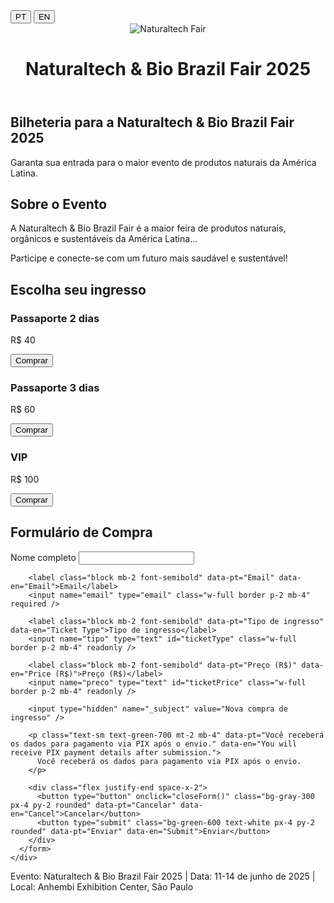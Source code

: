 <!DOCTYPE html>
<html lang="pt">
<head>
  <meta charset="UTF-8" />
  <meta name="viewport" content="width=device-width, initial-scale=1.0" />
  <title>Naturaltech & Bio Brazil Fair 2025 - Bilheteria</title>
  <script src="https://cdn.tailwindcss.com"></script>
</head>
<body class="bg-green-50 text-gray-800">
  <!-- Lang Switcher -->
  <div class="fixed top-4 right-4 z-50">
    <button type="button" onclick="switchLang('pt')" class="mx-1 px-2 py-1 border rounded bg-white text-sm">PT</button>
    <button type="button" onclick="switchLang('en')" class="mx-1 px-2 py-1 border rounded bg-white text-sm">EN</button>
  </div>

  <!-- Banner -->
  <header class="relative h-64 w-full overflow-hidden">
    <img src="https://images.unsplash.com/photo-1542838687-7183a53647bb?auto=format&fit=crop&w=1470&q=80" alt="Naturaltech Fair" class="absolute inset-0 w-full h-full object-cover opacity-80" />
    <div class="absolute inset-0 bg-green-900 bg-opacity-40 flex items-center justify-center">
      <h1 class="text-white text-4xl md:text-5xl font-bold text-center px-4"
          data-pt="Naturaltech & Bio Brazil Fair 2025"
          data-en="Naturaltech & Bio Brazil Fair 2025">
        Naturaltech & Bio Brazil Fair 2025
      </h1>
    </div>
  </header>

  <!-- Countdown -->
  <div class="text-center bg-green-200 py-4 font-semibold text-green-900 text-xl" id="countdown"></div>

  <!-- Intro -->
  <main class="text-center mt-10">
    <h2 class="text-3xl font-bold mb-4 text-green-700" 
        data-pt="Bilheteria para a Naturaltech & Bio Brazil Fair 2025"
        data-en="Ticketing for Naturaltech & Bio Brazil Fair 2025">
      Bilheteria para a Naturaltech & Bio Brazil Fair 2025
    </h2>
    <p class="mb-6 text-lg"
       data-pt="Garanta sua entrada para o maior evento de produtos naturais da América Latina."
       data-en="Secure your entry to the largest natural products event in Latin America.">
      Garanta sua entrada para o maior evento de produtos naturais da América Latina.
    </p>
  </main>

  <!-- À propos -->
  <section class="bg-white py-10 px-6 md:px-20">
    <h2 class="text-3xl font-bold text-green-700 mb-6" data-pt="Sobre o Evento" data-en="About the Event">Sobre o Evento</h2>
    <p class="text-lg mb-4"
       data-pt="A Naturaltech & Bio Brazil Fair é a maior feira de produtos naturais, orgânicos e sustentáveis da América Latina..."
       data-en="Naturaltech & Bio Brazil Fair is Latin America's largest event for natural, organic and sustainable products...">
      A Naturaltech & Bio Brazil Fair é a maior feira de produtos naturais, orgânicos e sustentáveis da América Latina...
    </p>
    <p class="text-lg font-semibold text-green-800"
       data-pt="Participe e conecte-se com um futuro mais saudável e sustentável!"
       data-en="Join us and connect with a healthier, more sustainable future!">
      Participe e conecte-se com um futuro mais saudável e sustentável!
    </p>
  </section>

  <!-- Tickets -->
  <section class="py-12 px-6 md:px-20 bg-green-100">
    <h2 class="text-3xl font-bold text-green-800 mb-8" data-pt="Escolha seu ingresso" data-en="Choose your ticket">Escolha seu ingresso</h2>
    <div class="grid md:grid-cols-3 gap-8">
      <div class="bg-white p-6 rounded shadow text-center">
        <h3 class="text-xl font-bold mb-2" data-pt="Passaporte 2 dias" data-en="2-Day Pass">Passaporte 2 dias</h3>
        <p class="text-green-700 font-bold text-lg mb-4">R$ 40</p>
        <button type="button" onclick="openForm('Passaporte 2 dias', '40')" class="bg-green-600 text-white px-4 py-2 rounded" data-pt="Comprar" data-en="Buy">Comprar</button>
      </div>
      <div class="bg-white p-6 rounded shadow text-center">
        <h3 class="text-xl font-bold mb-2" data-pt="Passaporte 3 dias" data-en="3-Day Pass">Passaporte 3 dias</h3>
        <p class="text-green-700 font-bold text-lg mb-4">R$ 60</p>
        <button type="button" onclick="openForm('Passaporte 3 dias', '60')" class="bg-green-600 text-white px-4 py-2 rounded" data-pt="Comprar" data-en="Buy">Comprar</button>
      </div>
      <div class="bg-white p-6 rounded shadow text-center">
        <h3 class="text-xl font-bold mb-2" data-pt="VIP" data-en="VIP">VIP</h3>
        <p class="text-green-700 font-bold text-lg mb-4">R$ 100</p>
        <button type="button" onclick="openForm('VIP', '100')" class="bg-green-600 text-white px-4 py-2 rounded" data-pt="Comprar" data-en="Buy">Comprar</button>
      </div>
    </div>
  </section>

  <!-- Formulaire -->
  <div id="buyForm" class="hidden fixed top-0 left-0 w-full h-full bg-black bg-opacity-60 flex items-center justify-center z-40">
    <div class="bg-white p-6 rounded shadow-xl w-96">
      <h2 class="text-xl font-bold mb-4" data-pt="Formulário de Compra" data-en="Purchase Form">Formulário de Compra</h2>
      <form action="https://formspree.io/f/xxxxxxx" method="POST">
        <label class="block mb-2 font-semibold" data-pt="Nome completo" data-en="Full Name">Nome completo</label>
        <input name="nome" type="text" class="w-full border p-2 mb-4" required />

        <label class="block mb-2 font-semibold" data-pt="Email" data-en="Email">Email</label>
        <input name="email" type="email" class="w-full border p-2 mb-4" required />

        <label class="block mb-2 font-semibold" data-pt="Tipo de ingresso" data-en="Ticket Type">Tipo de ingresso</label>
        <input name="tipo" type="text" id="ticketType" class="w-full border p-2 mb-4" readonly />

        <label class="block mb-2 font-semibold" data-pt="Preço (R$)" data-en="Price (R$)">Preço (R$)</label>
        <input name="preco" type="text" id="ticketPrice" class="w-full border p-2 mb-4" readonly />

        <input type="hidden" name="_subject" value="Nova compra de ingresso" />

        <p class="text-sm text-green-700 mt-2 mb-4" data-pt="Você receberá os dados para pagamento via PIX após o envio." data-en="You will receive PIX payment details after submission.">
          Você receberá os dados para pagamento via PIX após o envio.
        </p>

        <div class="flex justify-end space-x-2">
          <button type="button" onclick="closeForm()" class="bg-gray-300 px-4 py-2 rounded" data-pt="Cancelar" data-en="Cancel">Cancelar</button>
          <button type="submit" class="bg-green-600 text-white px-4 py-2 rounded" data-pt="Enviar" data-en="Submit">Enviar</button>
        </div>
      </form>
    </div>
  </div>

  <!-- Footer -->
  <footer class="bg-green-900 text-green-100 text-center py-4 mt-16">
    <p data-pt="Evento: Naturaltech & Bio Brazil Fair 2025 | Data: 11-14 de junho de 2025 | Local: Anhembi Exhibition Center, São Paulo"
       data-en="Event: Naturaltech & Bio Brazil Fair 2025 | Date: June 11-14, 2025 | Location: Anhembi Exhibition Center, São Paulo">
      Evento: Naturaltech & Bio Brazil Fair 2025 | Data: 11-14 de junho de 2025 | Local: Anhembi Exhibition Center, São Paulo
    </p>
  </footer>

  <!-- JavaScript -->
  <script>
    function openForm(type, price) {
      document.getElementById('buyForm').classList.remove('hidden');
      document.getElementById('ticketType').value = type;
      document.getElementById('ticketPrice').value = price;
    }

    function closeForm() {
      document.getElementById('buyForm').classList.add('hidden');
    }

    function switchLang(lang) {
      document.querySelectorAll('[data-pt]').forEach(el => {
        if (el.dataset[lang]) {
          el.innerText = el.dataset[lang];
        }
      });
      localStorage.setItem('preferredLang', lang);
    }

    function updateCountdown() {
      const countdownEl = document.getElementById('countdown');
      const eventDate = new Date('2025-06-11T09:00:00');
      const now = new Date();
      const diff = eventDate - now;

      if (diff <= 0) {
        countdownEl.innerText = localStorage.getItem('preferredLang') === 'en' ? "The event has started!" : "O evento já começou!";
        return;
      }

      const days = Math.floor(diff / (1000 * 60 * 60 * 24));
      const hours = Math.floor((diff / (1000 * 60 * 60)) % 24);
      const minutes = Math.floor((diff / (1000 * 60)) % 60);
      const seconds = Math.floor((diff / 1000) % 60);

      countdownEl.innerText = (localStorage.getItem('preferredLang') === 'en' ? "Countdown to event: " : "Contagem regressiva para o evento: ") +
        `${days}d ${hours}h ${minutes}m ${seconds}s`;
    }

    window.addEventListener('DOMContentLoaded', () => {
      const preferredLang = localStorage.getItem('preferredLang') || (navigator.language.slice(0, 2) === 'en' ? 'en' : 'pt');
      switchLang(preferredLang);
      updateCountdown();
      setInterval(updateCountdown, 1000);
    });
  </script>
</body>
</html>
